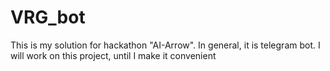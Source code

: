 # VRG_bot
This is my solution for hackathon "AI-Arrow". In general, it is telegram bot. I will work on this project, until I make it convenient 
